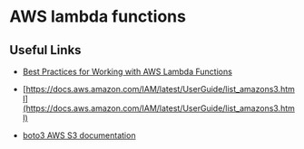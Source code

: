 # AWS lambda functions


## Useful Links
* [Best Practices for Working with AWS Lambda Functions](https://docs.aws.amazon.com/lambda/latest/dg/best-practices.html)

* [https://docs.aws.amazon.com/IAM/latest/UserGuide/list_amazons3.html](https://docs.aws.amazon.com/IAM/latest/UserGuide/list_amazons3.html)

* [boto3 AWS S3 documentation](https://boto3.amazonaws.com/v1/documentation/api/latest/reference/services/s3.html)

